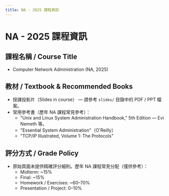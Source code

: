 ```yaml
---
title: NA - 2025 課程資訊
---
```


# NA - 2025 課程資訊

## 課程名稱 / Course Title
- Computer Network Administration (NA, 2025)

## 教材 / Textbook & Recommended Books
- 授課投影片（Slides in course） — 請參考 `slides/` 目錄中的 PDF / PPT 檔案。
- 常用參考書（歷年 NA 課程常見參考）：
  - "Unix and Linux System Administration Handbook," 5th Edition — Evi Nemeth 等。
  - "Essential System Administration"（O'Reilly）
  - "TCP/IP Illustrated, Volume 1: The Protocols"

## 評分方式 / Grade Policy
- 原始頁面未提供精確評分細則。歷年 NA 課程常見分配（僅供參考）：
  - Midterm: ~15%
  - Final: ~15%
  - Homework / Exercises: ~60–70%
  - Presentation / Project: 0–10%
